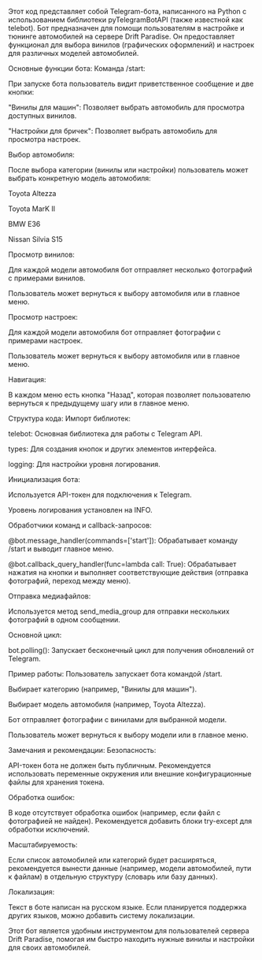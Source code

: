 Этот код представляет собой Telegram-бота, написанного на Python с использованием библиотеки pyTelegramBotAPI (также известной как telebot). Бот предназначен для помощи пользователям в настройке и тюнинге автомобилей на сервере Drift Paradise. Он предоставляет функционал для выбора винилов (графических оформлений) и настроек для различных моделей автомобилей.

Основные функции бота:
Команда /start:

При запуске бота пользователь видит приветственное сообщение и две кнопки:

"Винилы для машин": Позволяет выбрать автомобиль для просмотра доступных винилов.

"Настройки для бричек": Позволяет выбрать автомобиль для просмотра настроек.

Выбор автомобиля:

После выбора категории (винилы или настройки) пользователь может выбрать конкретную модель автомобиля:

Toyota Altezza

Toyota MarK II

BMW E36

Nissan Silvia S15

Просмотр винилов:

Для каждой модели автомобиля бот отправляет несколько фотографий с примерами винилов.

Пользователь может вернуться к выбору автомобиля или в главное меню.

Просмотр настроек:

Для каждой модели автомобиля бот отправляет фотографии с примерами настроек.

Пользователь может вернуться к выбору автомобиля или в главное меню.

Навигация:

В каждом меню есть кнопка "Назад", которая позволяет пользователю вернуться к предыдущему шагу или в главное меню.

Структура кода:
Импорт библиотек:

telebot: Основная библиотека для работы с Telegram API.

types: Для создания кнопок и других элементов интерфейса.

logging: Для настройки уровня логирования.

Инициализация бота:

Используется API-токен для подключения к Telegram.

Уровень логирования установлен на INFO.

Обработчики команд и callback-запросов:

@bot.message_handler(commands=['start']): Обрабатывает команду /start и выводит главное меню.

@bot.callback_query_handler(func=lambda call: True): Обрабатывает нажатия на кнопки и выполняет соответствующие действия (отправка фотографий, переход между меню).

Отправка медиафайлов:

Используется метод send_media_group для отправки нескольких фотографий в одном сообщении.

Основной цикл:

bot.polling(): Запускает бесконечный цикл для получения обновлений от Telegram.

Пример работы:
Пользователь запускает бота командой /start.

Выбирает категорию (например, "Винилы для машин").

Выбирает модель автомобиля (например, Toyota Altezza).

Бот отправляет фотографии с винилами для выбранной модели.

Пользователь может вернуться к выбору модели или в главное меню.

Замечания и рекомендации:
Безопасность:

API-токен бота не должен быть публичным. Рекомендуется использовать переменные окружения или внешние конфигурационные файлы для хранения токена.

Обработка ошибок:

В коде отсутствует обработка ошибок (например, если файл с фотографией не найден). Рекомендуется добавить блоки try-except для обработки исключений.

Масштабируемость:

Если список автомобилей или категорий будет расширяться, рекомендуется вынести данные (например, модели автомобилей, пути к файлам) в отдельную структуру (словарь или базу данных).

Локализация:

Текст в боте написан на русском языке. Если планируется поддержка других языков, можно добавить систему локализации.

Этот бот является удобным инструментом для пользователей сервера Drift Paradise, помогая им быстро находить нужные винилы и настройки для своих автомобилей.
